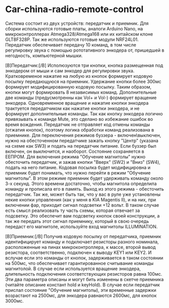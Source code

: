 # Car-china-radio-remote-control
Система состоит из двух устройств: передатчик и приемник. Для сборки используются готовые платы, аналоги Arduino Nano, на микроконтроллерах Atmega328/Atmega168 или их китайском клоне GLT8F328P. Так же используются готовые модули NRF24L01. Передатчик обеспечивает передачу 10 команд, в том числе регулировку звука с помощью рототативного энкодера от, пришедшей в негодность, компьютерной мышки.

[B]Передатчик:[/B]
Исполюзуются три кнопки, кнопка размещенная под энкодером от мыши и сам энкодер для регулировки звука.
Кратковременое нажатие на любую из кнопок формирует кодовую посылку передающуюся на приемник. Удержание кнопки более 300мс формирует модифицированную кодовую посылку. Таким образом, кнопки могут формировать 8 независимых команд. Дополнительные две команды (предусмотренны как Vol+ и Vol-) формирует вращение энкодера.
Одновременное вращение и нажатие кнопки энкодера трактуется передатчиком как нажатие кнопки энкодера, и не формирует дополнительные команды. Так как кнопку энкодера логично привязывать к команде Mute, это сделано во избежание ошибок во время вождения.
Передатчик не отправляет код отмены команды (отжатия кнопок), поэтому логика обработки команд реализована в приемнике.
Для переключения режимов буззера - включен\выключен, нужно на обесточенном передатчике зажать кнопку "Центр" (указана на схеме как SW3) и подать на передатчик питание. Если буззер был включен, он выключится, и наоборот. Состояние сохраняется в ЕЕПРОМ.
Для включения режима "Обучение магнитолы" нужно обесточить передатчик, и зажав кнопки "Вверх" (SW2) и "Вниз" (SW4), подать на него питание. Кодовая посылка будет модифицировна и приемник будет понимать, что нужно перейти в режим "Обучение магнитолы". В этом режиме приемник будет удерживать команду около 3-х секунд. Этого времени достаточно, чтобы магнитола определила команду и прописала его в память. Выход из этого режима - обесточить передатчик.
Так же, может быть так, что у вас в руле уже установлены некие кнопки управления (как у меня в KIA Magentis II), и на них, при включении фар, приходит сигнал подсветки +12 вольт. В таком случае есть смысл реализовать ту часть схемы, которая отвечает за подсветку. Это обеспечит вам подсветку кнопок своей конструкции, а так же передать этот сигнал приемнику, который в свою очередь передаст его магнитоле, используйте вход магнитолы ILLUMINATION.

[B]Приемник:[/B]
Получив кодовую посылку от передатчика, приемник идентифицирует команду и подключает резисторы разного номинала, расположенные на пинах микроконтроллера, к массе, второй вывод резистора, соответственно, подключен к выводу KEY1 или KEY2. И вслучае если это команды от кнопок, задерживается в таком состоянии на 500мс, что обеспечивает гарантированное считывание команды магнитолой. В случае если используется вращение энкодера, длительность подключения соответствующих резисторов равна 100мс.
Эти два параметра описаны и могут бить изменены в скетче приемника (читайте описание констант hold и keyHold).
В случае если передатчик прислал состояние "Обучение магнитолы), эти временные задержки возрастают на 2500мс, для энкодера равнаются 2600мс, для кнопок 3000мс.



